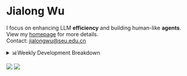 #  Jialong Wu

I focus on enhancing LLM **efficiency** and building human-like **agents**.<br>
View my [homepage](https://callanwu.github.io/) for more details. <br>
Contact: jialongwu@seu.edu.cn

<details><summary>📊Weekly Development Breakdown</summary>

<!--START_SECTION:waka-->

```txt
From: 06 March 2025 - To: 13 March 2025

Total Time: 32 hrs 10 mins

Python       25 hrs 18 mins  ███████████████████▓░░░░░   78.66 %
JSON         3 hrs 27 mins   ██▓░░░░░░░░░░░░░░░░░░░░░░   10.74 %
Other        2 hrs 23 mins   ██░░░░░░░░░░░░░░░░░░░░░░░   07.44 %
Bash         47 mins         ▓░░░░░░░░░░░░░░░░░░░░░░░░   02.47 %
Text         6 mins          ░░░░░░░░░░░░░░░░░░░░░░░░░   00.34 %
```

<!--END_SECTION:waka-->

[![wakatime](https://wakatime.com/badge/user/c6720b29-9431-4a60-bc9d-e1fb2b6bd65f.svg)](https://wakatime.com/@c6720b29-9431-4a60-bc9d-e1fb2b6bd65f)
</details>

[![](https://img.shields.io/badge/Google%20Scholar-4385FE.svg?&color=d6d6d6&style=flat-square&logo=google-scholar)](https://scholar.google.com/citations?user=6eg2m4YAAAAJ)
![](https://komarev.com/ghpvc/?username=callanwu)

